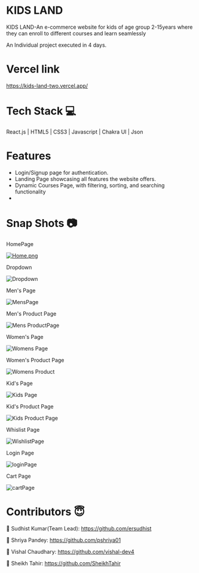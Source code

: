 # KIDS LAND
KIDS LAND-An e-commerce website for kids of age group 2-15years where they can enroll to different courses and learn seamlessly

An Individual project executed in 4 days.

# Vercel link

https://kids-land-two.vercel.app/

# Tech Stack 💻

React.js | HTML5 | CSS3 | Javascript | Chakra UI | Json

# Features

- Login/Signup page for authentication.
- Landing Page showcasing all features the website offers.
- Dynamic Courses Page, with filtering, sorting, and searching functionality
- 
# Snap Shots 📷

HomePage


[![Home.png](https://i.postimg.cc/qMM7Xdjr/Home.png)](https://postimg.cc/xqhYnhwp)

Dropdown

![Dropdown](https://user-images.githubusercontent.com/121331538/229402814-b510015c-87ad-4861-94ac-ed400ff83132.png)

Men's Page

![MensPage](https://user-images.githubusercontent.com/121331538/229403489-a4bea578-1a49-44f9-a49c-7a139bd004b6.png)

Men's Product Page

![Mens ProductPage](https://user-images.githubusercontent.com/121331538/229403530-b21198ff-fa54-4bae-9037-71252be7f894.png)

Women's Page

![Womens Page](https://user-images.githubusercontent.com/121331538/229404120-ac5f8ebc-a67b-460d-a7c0-0ba0fc5d108f.png)

Women's Product Page

![Womens Product](https://user-images.githubusercontent.com/121331538/229404164-f0707c68-1cf3-4a39-9163-98c849882d43.png)

Kid's Page

![Kids Page](https://user-images.githubusercontent.com/121331538/229405298-b96b5d29-3e99-49c8-8874-abc5aa6e96b7.png)

Kid's Product Page

![Kids Product Page](https://user-images.githubusercontent.com/121331538/229405332-fde27011-5d24-4371-9c09-68f5ce911d62.png)

Whislist Page

![WishlistPage](https://user-images.githubusercontent.com/121331538/229406112-6ebd562c-cf14-46ff-bc21-219cf1fb9074.png)

Login Page

![loginPage](https://github.com/ersudhist/-nauseating-fowl-3676/assets/121331538/2ce7b925-f943-4cbf-872c-e7345b05fe31)

Cart Page

![cartPage](https://user-images.githubusercontent.com/121331538/229418648-6a50aaa6-53e8-4c20-9a87-b3243f1fb9c6.png)

# Contributors 😇
👤 Sudhist Kumar(Team Lead): https://github.com/ersudhist

👤 Shriya Pandey: https://github.com/pshriya01

👤 Vishal Chaudhary: https://github.com/vishal-dev4

👤 Sheikh Tahir: https://github.com/SheikhTahir






